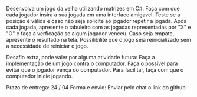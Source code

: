 Desenvolva um jogo da velha utilizando matrizes em C#. Faça com que cada jogador insira a sua jogada em uma interface amigavel. 
Teste se a posição é válida e caso não seja solicite ao jogador repetir a jogada. Após cada jogada, apresente o tabuleiro com as 
jogadas representadas por "X" e "O" e faça a verficação se algum jogador venceu.
Caso seja empate, apresente o resultado na tela. Possilibilite que o jogo seja reinicializado sem a necessidade de reiniciar o jogo. 


Desafio extra, pode valer por alguma atividade futura: Faça a implementação de um jogo contra o computador. Faça o possível para evitar que o jogador vença do computador. 
Para facilitar, faça com que o computador inicie jogando.

Prazo de entrega: 24 / 04
Forma e envio: Enviar pelo chat o link do github